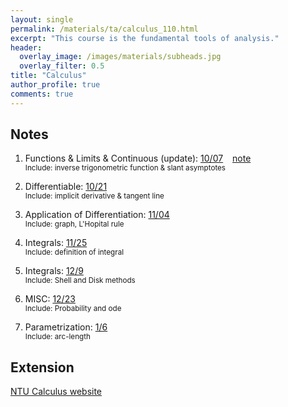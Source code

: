 ```yaml
---
layout: single
permalink: /materials/ta/calculus_110.html
excerpt: "This course is the fundamental tools of analysis."
header:
  overlay_image: /images/materials/subheads.jpg
  overlay_filter: 0.5
title: "Calculus"
author_profile: true
comments: true
---
```


## Notes

1. Functions & Limits & Continuous (update): 
    [10/07](/pdf/materials/ta/calculus110/1007_lim.pdf) &ensp; 
    [note](/pdf/materials/ta/calculus110/1007-handwrite.pdf)<br>
    <small>Include: inverse trigonometric function & slant asymptotes</small>

2. Differentiable: 
    [10/21](/pdf/materials/ta/calculus110/1021_diff.pdf) <br>
    <small>Include: implicit derivative & tangent line </small>

3. Application of Differentiation: 
    [11/04](/pdf/materials/ta/calculus110/1104_graph.pdf) <br>
    <small>Include: graph, L'Hopital rule</small>

4. Integrals: 
    [11/25](/pdf/materials/ta/calculus110/1125_int.pdf) <br>
    <small>Include: definition of integral</small>

5. Integrals: 
    [12/9](/pdf/materials/ta/calculus110/1210.pdf) <br>
    <small>Include: Shell and Disk methods</small>

6. MISC: 
    [12/23](/pdf/materials/ta/calculus110/1223.pdf) <br>
    <small>Include: Probability and ode</small>

7. Parametrization: 
    [1/6](/pdf/materials/ta/calculus110/0105.pdf) <br>
    <small>Include: arc-length</small>

## Extension

[NTU Calculus website](http://www.math.ntu.edu.tw/~calc/cl_n_34455.html)